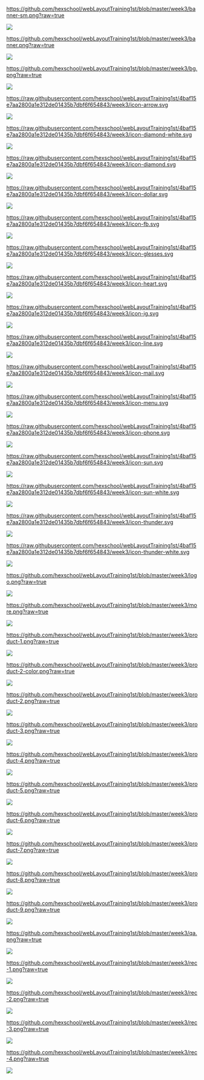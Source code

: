 https://github.com/hexschool/webLayoutTraining1st/blob/master/week3/banner-sm.png?raw=true

![](https://github.com/hexschool/webLayoutTraining1st/blob/master/week3/banner-sm.png?raw=true)

https://github.com/hexschool/webLayoutTraining1st/blob/master/week3/banner.png?raw=true

![](https://github.com/hexschool/webLayoutTraining1st/blob/master/week3/banner.png?raw=true)

https://github.com/hexschool/webLayoutTraining1st/blob/master/week3/bg.png?raw=true

![](https://github.com/hexschool/webLayoutTraining1st/blob/master/week3/bg.png?raw=true)

https://raw.githubusercontent.com/hexschool/webLayoutTraining1st/4baf15e7aa2800a1e312de01435b7dbf6f654843/week3/icon-arrow.svg

![](https://raw.githubusercontent.com/hexschool/webLayoutTraining1st/4baf15e7aa2800a1e312de01435b7dbf6f654843/week3/icon-arrow.svg)

https://raw.githubusercontent.com/hexschool/webLayoutTraining1st/4baf15e7aa2800a1e312de01435b7dbf6f654843/week3/icon-diamond-white.svg

![](https://raw.githubusercontent.com/hexschool/webLayoutTraining1st/4baf15e7aa2800a1e312de01435b7dbf6f654843/week3/icon-diamond-white.svg)

https://raw.githubusercontent.com/hexschool/webLayoutTraining1st/4baf15e7aa2800a1e312de01435b7dbf6f654843/week3/icon-diamond.svg

![](https://raw.githubusercontent.com/hexschool/webLayoutTraining1st/4baf15e7aa2800a1e312de01435b7dbf6f654843/week3/icon-diamond.svg)

https://raw.githubusercontent.com/hexschool/webLayoutTraining1st/4baf15e7aa2800a1e312de01435b7dbf6f654843/week3/icon-dollar.svg

![](https://raw.githubusercontent.com/hexschool/webLayoutTraining1st/4baf15e7aa2800a1e312de01435b7dbf6f654843/week3/icon-dollor.svg)

https://raw.githubusercontent.com/hexschool/webLayoutTraining1st/4baf15e7aa2800a1e312de01435b7dbf6f654843/week3/icon-fb.svg

![](https://raw.githubusercontent.com/hexschool/webLayoutTraining1st/4baf15e7aa2800a1e312de01435b7dbf6f654843/week3/icon-fb.svg)

https://raw.githubusercontent.com/hexschool/webLayoutTraining1st/4baf15e7aa2800a1e312de01435b7dbf6f654843/week3/icon-glesses.svg

![](https://raw.githubusercontent.com/hexschool/webLayoutTraining1st/4baf15e7aa2800a1e312de01435b7dbf6f654843/week3/icon-glasses.svg)

https://raw.githubusercontent.com/hexschool/webLayoutTraining1st/4baf15e7aa2800a1e312de01435b7dbf6f654843/week3/icon-heart.svg

![](https://raw.githubusercontent.com/hexschool/webLayoutTraining1st/4baf15e7aa2800a1e312de01435b7dbf6f654843/week3/icon-heart.svg)

https://raw.githubusercontent.com/hexschool/webLayoutTraining1st/4baf15e7aa2800a1e312de01435b7dbf6f654843/week3/icon-ig.svg

![](https://raw.githubusercontent.com/hexschool/webLayoutTraining1st/4baf15e7aa2800a1e312de01435b7dbf6f654843/week3/icon-ig.svg)

https://raw.githubusercontent.com/hexschool/webLayoutTraining1st/4baf15e7aa2800a1e312de01435b7dbf6f654843/week3/icon-line.svg

![](https://raw.githubusercontent.com/hexschool/webLayoutTraining1st/4baf15e7aa2800a1e312de01435b7dbf6f654843/week3/icon-line.svg)

https://raw.githubusercontent.com/hexschool/webLayoutTraining1st/4baf15e7aa2800a1e312de01435b7dbf6f654843/week3/icon-mail.svg

![](https://raw.githubusercontent.com/hexschool/webLayoutTraining1st/4baf15e7aa2800a1e312de01435b7dbf6f654843/week3/icon-mail.svg)

https://raw.githubusercontent.com/hexschool/webLayoutTraining1st/4baf15e7aa2800a1e312de01435b7dbf6f654843/week3/icon-menu.svg

![](https://raw.githubusercontent.com/hexschool/webLayoutTraining1st/4baf15e7aa2800a1e312de01435b7dbf6f654843/week3/icon-menu.svg)

https://raw.githubusercontent.com/hexschool/webLayoutTraining1st/4baf15e7aa2800a1e312de01435b7dbf6f654843/week3/icon-phone.svg

![](https://raw.githubusercontent.com/hexschool/webLayoutTraining1st/4baf15e7aa2800a1e312de01435b7dbf6f654843/week3/icon-phone.svg)

https://raw.githubusercontent.com/hexschool/webLayoutTraining1st/4baf15e7aa2800a1e312de01435b7dbf6f654843/week3/icon-sun.svg

![](https://raw.githubusercontent.com/hexschool/webLayoutTraining1st/4baf15e7aa2800a1e312de01435b7dbf6f654843/week3/icon-sun.svg)

https://raw.githubusercontent.com/hexschool/webLayoutTraining1st/4baf15e7aa2800a1e312de01435b7dbf6f654843/week3/icon-sun-white.svg

![](https://raw.githubusercontent.com/hexschool/webLayoutTraining1st/4baf15e7aa2800a1e312de01435b7dbf6f654843/week3/icon-sun-white.svg)

https://raw.githubusercontent.com/hexschool/webLayoutTraining1st/4baf15e7aa2800a1e312de01435b7dbf6f654843/week3/icon-thunder.svg

![](https://raw.githubusercontent.com/hexschool/webLayoutTraining1st/4baf15e7aa2800a1e312de01435b7dbf6f654843/week3/icon-thunder.svg)

https://raw.githubusercontent.com/hexschool/webLayoutTraining1st/4baf15e7aa2800a1e312de01435b7dbf6f654843/week3/icon-thunder-white.svg

![](https://raw.githubusercontent.com/hexschool/webLayoutTraining1st/4baf15e7aa2800a1e312de01435b7dbf6f654843/week3/icon-thunder-white.svg)

https://github.com/hexschool/webLayoutTraining1st/blob/master/week3/logo.png?raw=true

![](https://github.com/hexschool/webLayoutTraining1st/blob/master/week3/logo.png?raw=true)

https://github.com/hexschool/webLayoutTraining1st/blob/master/week3/more.png?raw=true

![](https://github.com/hexschool/webLayoutTraining1st/blob/master/week3/more.png?raw=true)

https://github.com/hexschool/webLayoutTraining1st/blob/master/week3/product-1.png?raw=true

![](https://github.com/hexschool/webLayoutTraining1st/blob/master/week3/product-1.png?raw=true)

https://github.com/hexschool/webLayoutTraining1st/blob/master/week3/product-2-color.png?raw=true

![](https://github.com/hexschool/webLayoutTraining1st/blob/master/week3/product-2-color.png?raw=true)

https://github.com/hexschool/webLayoutTraining1st/blob/master/week3/product-2.png?raw=true

![](https://github.com/hexschool/webLayoutTraining1st/blob/master/week3/product-2.png?raw=true)

https://github.com/hexschool/webLayoutTraining1st/blob/master/week3/product-3.png?raw=true

![](https://github.com/hexschool/webLayoutTraining1st/blob/master/week3/product-3.png?raw=true)

https://github.com/hexschool/webLayoutTraining1st/blob/master/week3/product-4.png?raw=true

![](https://github.com/hexschool/webLayoutTraining1st/blob/master/week3/product-4.png?raw=true)

https://github.com/hexschool/webLayoutTraining1st/blob/master/week3/product-5.png?raw=true

![](https://github.com/hexschool/webLayoutTraining1st/blob/master/week3/product-5.png?raw=true)

https://github.com/hexschool/webLayoutTraining1st/blob/master/week3/product-6.png?raw=true

![](https://github.com/hexschool/webLayoutTraining1st/blob/master/week3/product-6.png?raw=true)

https://github.com/hexschool/webLayoutTraining1st/blob/master/week3/product-7.png?raw=true

![](https://github.com/hexschool/webLayoutTraining1st/blob/master/week3/product-7.png?raw=true)

https://github.com/hexschool/webLayoutTraining1st/blob/master/week3/product-8.png?raw=true

![](https://github.com/hexschool/webLayoutTraining1st/blob/master/week3/product-8.png?raw=true)

https://github.com/hexschool/webLayoutTraining1st/blob/master/week3/product-9.png?raw=true

![](https://github.com/hexschool/webLayoutTraining1st/blob/master/week3/product-9.png?raw=true)

https://github.com/hexschool/webLayoutTraining1st/blob/master/week3/qa.png?raw=true

![](https://github.com/hexschool/webLayoutTraining1st/blob/master/week3/qa.png?raw=true)

https://github.com/hexschool/webLayoutTraining1st/blob/master/week3/rec-1.png?raw=true

![](https://github.com/hexschool/webLayoutTraining1st/blob/master/week3/rec-1.png?raw=true)

https://github.com/hexschool/webLayoutTraining1st/blob/master/week3/rec-2.png?raw=true

![](https://github.com/hexschool/webLayoutTraining1st/blob/master/week3/rec-2.png?raw=true)

https://github.com/hexschool/webLayoutTraining1st/blob/master/week3/rec-3.png?raw=true

![](https://github.com/hexschool/webLayoutTraining1st/blob/master/week3/rec-3.png?raw=true)

https://github.com/hexschool/webLayoutTraining1st/blob/master/week3/rec-4.png?raw=true

![](https://github.com/hexschool/webLayoutTraining1st/blob/master/week3/rec-4.png?raw=true)
